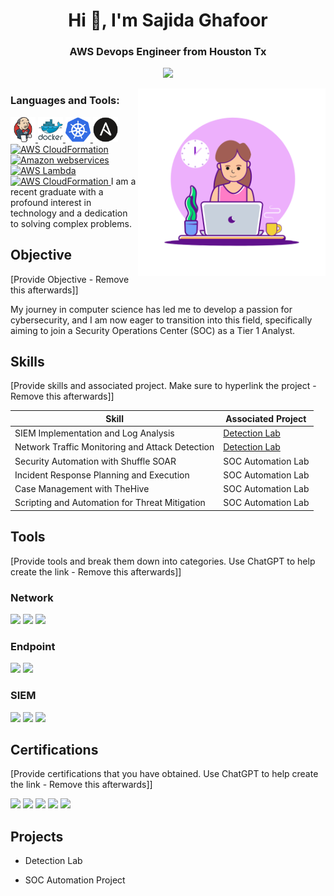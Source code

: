 
<h1 align="center">Hi 👋, I'm Sajida Ghafoor</h1>
<h3 align="center">AWS Devops Engineer from Houston Tx </h3>

<p align="center">
<a href="https://linkedin.com"><img src="https://img.shields.io/badge/-LinkedIn-0072b1?&style=for-the-badge&logo=linkedin&logoColor=white" /></a></p>

<img align="right" alt="coding" width="300" hight="300" src="https://github.com/Sajida-devops/sajida-devops/blob/main/devops.gif">


<h3 align="left">Languages and Tools:</h3>

<p align="left">
  <a href="https://jenkins.io/" target="_blank" rel="noreferrer">
    <img src="https://raw.githubusercontent.com/devicons/devicon/master/icons/jenkins/jenkins-original.svg" alt="Jenkins" width="40" height="40"/>
  </a>
  <a href="https://www.docker.com/" target="_blank" rel="noreferrer">
    <img src="https://raw.githubusercontent.com/devicons/devicon/master/icons/docker/docker-original-wordmark.svg" alt="Docker" width="40" height="40"/>
  </a>
  <a href="https://kubernetes.io/" target="_blank" rel="noreferrer">
    <img src="https://raw.githubusercontent.com/devicons/devicon/master/icons/kubernetes/kubernetes-plain.svg" alt="Kubernetes" width="40" height="40"/>
  </a>
  <a href="https://www.ansible.com/" target="_blank" rel="noreferrer">
    <img src="https://raw.githubusercontent.com/devicons/devicon/master/icons/ansible/ansible-original.svg" alt="Ansible" width="40" height="40"/>
  </a>
  <a href="https://aws.amazon.com/cloudformation/" target="_blank" rel="noreferrer">
    <img src="https://cdn.worldvectorlogo.com/logos/aws-cloudformation.svg" alt="AWS CloudFormation" width="40" height="40"/>
  </a>
  <a href="https://aws.amazon.com/ec2/" target="_blank" rel="noreferrer">
   <img src="https://cdn.jsdelivr.net/gh/devicons/devicon@latest/icons/amazonwebservices/amazonwebservices-original-wordmark.svg"alt="Amazon webservices " width="40" height="40" />
  </a>
 
  <a href="https://aws.amazon.com/lambda/" target="_blank" rel="noreferrer">
    <img src="https://cdn.worldvectorlogo.com/logos/aws-lambda.svg" alt="AWS Lambda" width="40" height="40"/>
  </a>
  <a href="https://aws.amazon.com/cloudformation/" target="_blank" rel="noreferrer">
    <img src="https://cdn.worldvectorlogo.com/logos/aws-cloudformation.svg" alt="AWS CloudFormation" width="40" height="40"/>
  </a>
  I am a recent graduate with a profound interest in technology and a dedication to solving complex problems.

## Objective
[Provide Objective - Remove this afterwards]]

My journey in computer science has led me to develop a passion for cybersecurity, and I am now eager to transition into this field, specifically aiming to join a Security Operations Center (SOC) as a Tier 1 Analyst.

## Skills
[Provide skills and associated project. Make sure to hyperlink the project - Remove this afterwards]]

| Skill                                         | Associated Project         |
|-----------------------------------------------|----------------------------|
| SIEM Implementation and Log Analysis          | <a href="https://google.com">Detection Lab</a>|
| Network Traffic Monitoring and Attack Detection | <a href="https://google.com">Detection Lab</a>|
| Security Automation with Shuffle SOAR         | SOC Automation Lab|
| Incident Response Planning and Execution      | SOC Automation Lab|
| Case Management with TheHive                  | SOC Automation Lab|
| Scripting and Automation for Threat Mitigation | SOC Automation Lab|

## Tools
[Provide tools and break them down into categories. Use ChatGPT to help create the link - Remove this afterwards]]

### Network
<div>
    <img src="https://img.shields.io/badge/-Wireshark-1679A7?&style=for-the-badge&logo=Wireshark&logoColor=white" />
    <img src="https://img.shields.io/badge/-Suricata-EF3B2D?&style=for-the-badge&logo=Suricata&logoColor=white" />
    <img src="https://img.shields.io/badge/-Zeek-777BB4?&style=for-the-badge&logo=Zeek&logoColor=white" />
</div>

### Endpoint
<div>
    <img src="https://img.shields.io/badge/-Microsoft_Defender_for_Endpoint-00A4EF?&style=for-the-badge&logo=Microsoft&logoColor=white" />
    <img src="https://img.shields.io/badge/-Velociraptor-4B275F?&style=for-the-badge&logo=Velociraptor&logoColor=white" />
</div>

### SIEM
<div>
    <img src="https://img.shields.io/badge/-Microsoft_Sentinel-0078D4?&style=for-the-badge&logo=Microsoft&logoColor=white" />
    <img src="https://img.shields.io/badge/-Splunk-000000?&style=for-the-badge&logo=Splunk&logoColor=white" />
    <img src="https://img.shields.io/badge/-Elastic-005571?&style=for-the-badge&logo=Elastic&logoColor=white" />
</div>

## Certifications
[Provide certifications that you have obtained. Use ChatGPT to help create the link - Remove this afterwards]]
<div>
<img src="https://img.shields.io/badge/-Security%2B-FF0000?&style=for-the-badge&logo=CompTIA&logoColor=white" />
<img src="https://img.shields.io/badge/-Network%2B-007ACC?&style=for-the-badge&logo=CompTIA&logoColor=white" />
<img src="https://img.shields.io/badge/-A%2B-4D4D4D?&style=for-the-badge&logo=CompTIA&logoColor=white" />
<img src="https://img.shields.io/badge/-CDSA-006400?&style=for-the-badge&logoColor=white" />
<img src="https://img.shields.io/badge/-CCD-000080?&style=for-the-badge&logoColor=white" />
</div>

## Projects
- Detection Lab
- SOC Automation Project
 


  </a>
</p>





